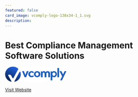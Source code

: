 ```yaml
---
featured: false
card_image: vcomply-logo-138x34-1_1.svg
description: 
---
```


# Best Compliance Management Software Solutions
<img src="vcomply-logo-138x34-1_1.svg" alt="Logo" style="max-width: 200px; height: auto;">

<a href="https://www.v-comply.com/compliance-management-software/">Visit Website</a>  

